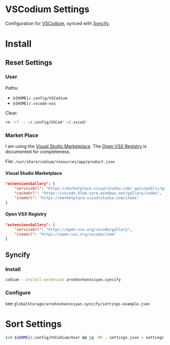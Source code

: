 # VSCodium Settings
Configuration for [VSCodium](https://github.com/VSCodium/vscodium), 
synced with [Syncify](https://github.com/arnohovhannisyan/vscode-syncify).

# Install
## Reset Settings

### User
Paths:
* `${HOME}/.config/VSCodium`
* `${HOME}/.vscode-oss`

Clear:
```sh
rm -rf -- ~/.config/VSCod* ~/.vscod*
```
### Market Place
I am using the [Visual Studio Marketplace](https://marketplace.visualstudio.com). 
The [Open VSX Registry](https://open-vsx.org) is documented for completeness.

File: `/usr/share/codium/resources/app/product.json`

#### Visual Studio Marketplace
```json
"extensionsGallery": {
    "serviceUrl": "https://marketplace.visualstudio.com/_apis/public/gallery",
    "cacheUrl": "https://vscode.blob.core.windows.net/gallery/index",
    "itemUrl": "https://marketplace.visualstudio.com/items"
}
```

#### Open VSX Registry
```json
"extensionsGallery": {
    "serviceUrl": "https://open-vsx.org/vscode/gallery",
    "itemUrl": "https://open-vsx.org/vscode/item"
}
```

## Syncify
### Install 
```sh
codium --install-extension arnohovhannisyan.syncify
```
### Configure
see `globalStorage/arnohovhannisyan.syncify/settings-example.json`


# Sort Settings
```sh
(cd ${HOME}/.config/VSCodium/User && jq -MS . settings.json > settings.json.tmp && mv settings.json{.tmp,})
```
